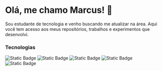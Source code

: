 # Olá, me chamo Marcus! 👋

Sou estudante de tecnologia e venho buscando me atualizar na área. 
Aqui você tem acesso aos meus repositórios, trabalhos e experimentos que desenvolvi. 

### Tecnologias

![Static Badge](https://img.shields.io/badge/HTML5-black?style=flat&logo=HTML5&logoColor=white&link=https%3A%2F%2Fx.com%2F%3Flang%3Dpt)
![Static Badge](https://img.shields.io/badge/CSS3-black?style=flat&logo=CSS3&logoColor=white&link=https%3A%2F%2Fx.com%2F%3Flang%3Dpt)
![Static Badge](https://img.shields.io/badge/JavaScript-black?style=flat&logo=JavaScript&logoColor=white&link=https%3A%2F%2Fx.com%2F%3Flang%3Dpt)
![Static Badge](https://img.shields.io/badge/jQuery-black?style=flat&logo=jQuery&logoColor=white)
![Static Badge](https://img.shields.io/badge/Microsoft_SQL_Server-black?style=flat&logoColor=white&logoSize=auto&color=black)

